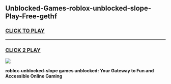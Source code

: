 
## Unblocked-Games-roblox-unblocked-slope-Play-Free-gethf
<h3>
<a href="https://premium76.site?title=roblox-unblocked-slope&ref=23A">CLICK TO PLAY</a></h3>
<hr>

<h3>
<a href="https://premium76.site?title=roblox-unblocked-slope&ref=23A">CLICK 2 PLAY</a>
  
</h3>

<a href="https://premium76.site?title=roblox-unblocked-slope&ref=23A"><img src="https://clearcache.store/games.png"></a>


**roblox-unblocked-slope games unblocked: Your Gateway to Fun and Accessible Online Gaming**

